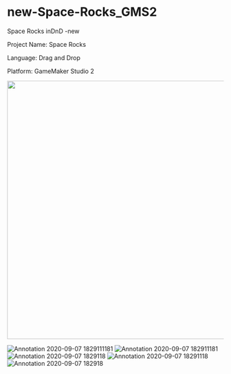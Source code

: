 # new-Space-Rocks_GMS2
Space Rocks inDnD -new

Project Name: Space Rocks

Language: Drag and Drop

Platform: GameMaker Studio 2

<img src="https://user-images.githubusercontent.com/30223380/92424366-05be2a00-f139-11ea-8de9-1c1bda94d18d.jpg" width="600">

![Annotation 2020-09-07 1829111181](https://user-images.githubusercontent.com/30223380/92424354-fccd5880-f138-11ea-9a3e-f6ecc7d86bee.jpg)
![Annotation 2020-09-07 182911181](https://user-images.githubusercontent.com/30223380/92424358-01920c80-f139-11ea-9549-bea0dee73440.jpg)
![Annotation 2020-09-07 1829118](https://user-images.githubusercontent.com/30223380/92424359-022aa300-f139-11ea-97b9-f9054d40bed9.jpg)
![Annotation 2020-09-07 18291118](https://user-images.githubusercontent.com/30223380/92424360-022aa300-f139-11ea-8ac0-a6bf65ff5ce0.jpg)
![Annotation 2020-09-07 182918](https://user-images.githubusercontent.com/30223380/92424366-05be2a00-f139-11ea-8de9-1c1bda94d18d.jpg)
